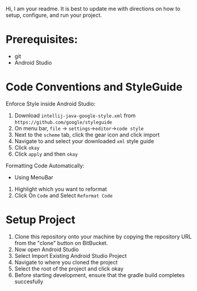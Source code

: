 Hi, I am your readme. It is best to update me with directions on how to setup, configure,
and run your project.

Prerequisites:
==============
- git
- Android Studio

Code Conventions and StyleGuide
===============================

Enforce Style inside Android Studio:

1. Download `intellij-java-google-style.xml` from `https://github.com/google/styleguide`
2. On menu bar, `file` -> `settings`->`editor`->`code style`
3. Next to the `scheme` tab, click the gear icon and click import
4. Navigate to and select your downloaded `xml` style guide
5. Click `okay`
6. Click `apply` and then `okay`

Formatting Code Automatically:

- Using MenuBar
1. Highlight which you want to reformat
2. Click On `Code` and Select `Reformat Code`

Setup Project
=============

1. Clone this repository onto your machine by copying the repository URL from the "clone"
button on BitBucket.
2. Now open Android Studio
3. Select Import Existing Android Studio Project
4. Navigate to where you cloned the project
5. Select the root of the project and click okay
6. Before starting development, ensure that the gradle build completes succesfully


